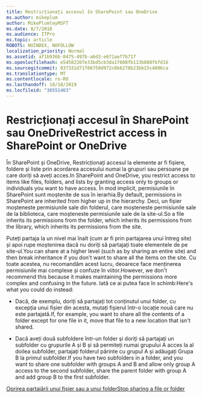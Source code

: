 ```yaml
---
title: Restricționați accesul în SharePoint sau OneDrive
ms.author: mikeplum
author: MikePlumleyMSFT
ms.date: 8/7/2018
ms.audience: ITPro
ms.topic: article
ROBOTS: NOINDEX, NOFOLLOW
localization_priority: Normal
ms.assetid: af1b936b-0475-497b-a6d3-e671aef7b717
ms.openlocfilehash: e5458226fe33bd5cb3da1f608fb113b888fbfd16
ms.sourcegitcommit: 037331d71f06750d972c0b6278b23bb15c4806ca
ms.translationtype: MT
ms.contentlocale: ro-RO
ms.lasthandoff: 10/18/2019
ms.locfileid: "36551463"
---
```

# <a name="restrict-access-in-sharepoint-or-onedrive"></a><span data-ttu-id="967e1-102">Restricționați accesul în SharePoint sau OneDrive</span><span class="sxs-lookup"><span data-stu-id="967e1-102">Restrict access in SharePoint or OneDrive</span></span>

<span data-ttu-id="967e1-103">În SharePoint și OneDrive, Restricționați accesul la elemente ar fi fișiere, foldere și liste prin acordarea accesului numai la grupuri sau persoane pe care doriți să aveți acces.</span><span class="sxs-lookup"><span data-stu-id="967e1-103">In SharePoint and OneDrive, you restrict access to items like files, folders, and lists by granting access only to groups or individuals you want to have access.</span></span> <span data-ttu-id="967e1-104">În mod implicit, permisiunile în SharePoint sunt moștenite de sus în ierarhia.</span><span class="sxs-lookup"><span data-stu-id="967e1-104">By default, permissions in SharePoint are inherited from higher up in the hierarchy.</span></span> <span data-ttu-id="967e1-105">Deci, un fișier moșteneste permisiunile sale din folderul, care moșteneste permisiunile sale de la biblioteca, care moșteneste permisiunile sale de la site-ul.</span><span class="sxs-lookup"><span data-stu-id="967e1-105">So a file inherits its permissions from the folder, which inherits its permissions from the library, which inherits its permissions from the site.</span></span>
  
<span data-ttu-id="967e1-106">Puteți partaja la un nivel mai înalt (cum ar fi prin partajarea unui întreg site) și apoi rupe moștenirea dacă nu doriți să partajați toate elementele de pe site-ul.</span><span class="sxs-lookup"><span data-stu-id="967e1-106">You can share at a higher level (such as by sharing an entire site) and then break inheritance if you don't want to share all the items on the site.</span></span> <span data-ttu-id="967e1-107">Cu toate acestea, nu recomandăm acest lucru, deoarece face menținerea permisiunile mai complexe și confuze în viitor.</span><span class="sxs-lookup"><span data-stu-id="967e1-107">However, we don't recommend this because it makes maintaining the permissions more complex and confusing in the future.</span></span> <span data-ttu-id="967e1-108">Iată ce ai putea face în schimb:</span><span class="sxs-lookup"><span data-stu-id="967e1-108">Here's what you could do instead:</span></span>
  
- <span data-ttu-id="967e1-109">Dacă, de exemplu, doriți să partajați tot conținutul unui folder, cu excepția unui fișier din acesta, mutați fișierul într-o locație nouă care nu este partajată.</span><span class="sxs-lookup"><span data-stu-id="967e1-109">If, for example, you want to share all the contents of a folder except for one file in it, move that file to a new location that isn't shared.</span></span>
    
- <span data-ttu-id="967e1-110">Dacă aveți două subfoldere într-un folder și doriți să partajați un subfolder cu grupurile A și B și să permiteți numai grupului A acces la al doilea subfolder, partajați folderul părinte cu grupul A și adăugați Grupa B la primul subfolder.</span><span class="sxs-lookup"><span data-stu-id="967e1-110">If you have two subfolders in a folder, and you want to share one subfolder with groups A and B and allow only group A access to the second subfolder, share the parent folder with group A and add group B to the first subfolder.</span></span>
    
[<span data-ttu-id="967e1-111">Oprirea partajării unui fișier sau a unui folder</span><span class="sxs-lookup"><span data-stu-id="967e1-111">Stop sharing a file or folder </span></span>](https://go.microsoft.com/fwlink/?linkid=2008861)
  

